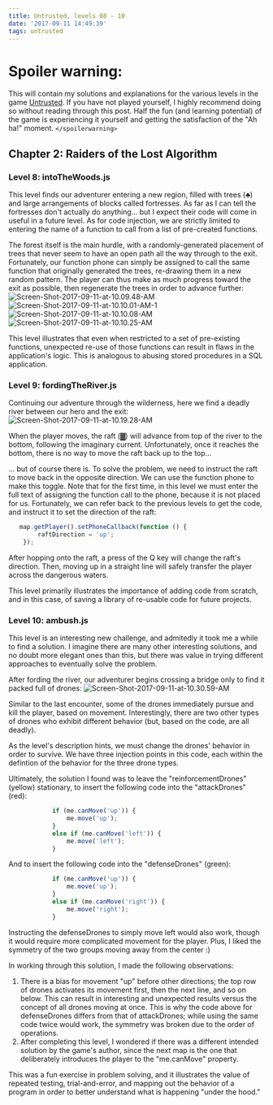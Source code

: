 ```yaml
---
title: Untrusted, levels 08 - 10
date: '2017-09-11 14:49:39'
tags: untrusted
---
```


# Spoiler warning:
This will contain my solutions and explanations for the various levels in the game [Untrusted](https://alexnisnevich.github.io/untrusted/). If you have not played yourself, I highly recommend doing so without reading through this post. Half the fun (and learning potential) of the game is experiencing it yourself and getting the satisfaction of the "Ah ha!" moment.
`</spoilerwarning>`   

## Chapter 2: Raiders of the Lost Algorithm
### Level 8: intoTheWoods.js
This level finds our adventurer entering a new region, filled with trees (♣) and large arrangements of blocks called fortresses. As far as I can tell the fortresses don't actually do anything... but I expect their code will come in useful in a future level. As for code injection, we are strictly limited to entering the name of a function to call from a list of pre-created functions.

The forest itself is the main hurdle, with a randomly-generated placement of trees that never seem to have an open path all the way through to the exit. Fortunately, our function phone can simply be assigned to call the same function that originally generated the trees, re-drawing them in a new random pattern. The player can thus make as much progress toward the exit as possible, then regenerate the trees in order to advance further:
![Screen-Shot-2017-09-11-at-10.09.48-AM](/assets/images/Screen-Shot-2017-09-11-at-10.09.48-AM.png)
![Screen-Shot-2017-09-11-at-10.10.01-AM-1](/assets/images/Screen-Shot-2017-09-11-at-10.10.01-AM-1.png)
![Screen-Shot-2017-09-11-at-10.10.08-AM](/assets/images/Screen-Shot-2017-09-11-at-10.10.08-AM.png)
![Screen-Shot-2017-09-11-at-10.10.25-AM](/assets/images/Screen-Shot-2017-09-11-at-10.10.25-AM.png)

This level illustrates that even when restricted to a set of pre-existing functions, unexpected re-use of those functions can result in flaws in the application's logic. This is analogous to abusing stored procedures in a SQL application.

### Level 9: fordingTheRiver.js
Continuing our adventure through the wilderness, here we find a deadly river between our hero and the exit:
![Screen-Shot-2017-09-11-at-10.19.28-AM](/assets/images/Screen-Shot-2017-09-11-at-10.19.28-AM.png)

When the player moves, the raft (▓) will advance from top of the river to the bottom, following the imaginary current. Unfortunately, once it reaches the bottom, there is no way to move the raft back up to the top...

... but of course there is.
To solve the problem, we need to instruct the raft to move back in the opposite direction. We can use the function phone to make this toggle.
Note that for the first time, in this level we must enter the full text of assigning the function call to the phone, because it is not placed for us. Fortunately, we can refer back to the previous levels to get the code, and instruct it to set the direction of the raft:
~~~ javascript
   map.getPlayer().setPhoneCallback(function () {
        raftDirection = 'up';
    });
~~~

After hopping onto the raft, a press of the Q key will change the raft's direction. Then, moving up in a straight line will safely transfer the player across the dangerous waters.

This level primarily illustrates the importance of adding code from scratch, and in this case, of saving a library of re-usable code for future projects.

### Level 10: ambush.js
This level is an interesting new challenge, and admitedly it took me a while to find a solution. I imagine there are many other interesting solutions, and no doubt more elegant ones than this, but there was value in trying different approaches to eventually solve the problem.

After fording the river, our adventurer begins crossing a bridge only to find it packed full of drones:
![Screen-Shot-2017-09-11-at-10.30.59-AM](/assets/images/Screen-Shot-2017-09-11-at-10.30.59-AM.png)

Similar to the last encounter, some of the drones immediately pursue and kill the player, based on movement. Interestingly, there are two other types of drones who exhibit different behavior (but, based on the code, are all deadly).

As the level's description hints, we must change the drones' behavior in order to survive. We have three injection points in this code, each within the defintion of the behavior for the three drone types.

Ultimately, the solution I found was to leave the "reinforcementDrones" (yellow) stationary, to insert the following code into the "attackDrones" (red):
~~~ javascript
            if (me.canMove('up')) {
            	me.move('up');
            }
            else if (me.canMove('left')) {
            	me.move('left');
            }
~~~
And to insert the following code into the "defenseDrones" (green):
~~~ javascript
            if (me.canMove('up')) {
            	me.move('up');
            }
            else if (me.canMove('right')) {
            	me.move('right');
            }
~~~

Instructing the defenseDrones to simply move left would also work, though it would require more complicated movement for the player. Plus, I liked the symmetry of the two groups moving away from the center :)

In working through this solution, I made the following observations: 
1. There is a bias for movement "up" before other directions; the top row of drones activates its movement first, then the next line, and so on below. This can result in interesting and unexpected results versus the concept of all drones moving at once. This is why the code above for defenseDrones differs from that of attackDrones; while using the same code twice would work, the symmetry was broken due to the order of operations.
2. After completing this level, I wondered if there was a different intended solution by the game's author, since the next map is the one that deliberately introduces the player to the "me.canMove" property.

This was a fun exercise in problem solving, and it illustrates the value of repeated testing, trial-and-error, and mapping out the behavior of a program in order to better understand what is happening "under the hood."
